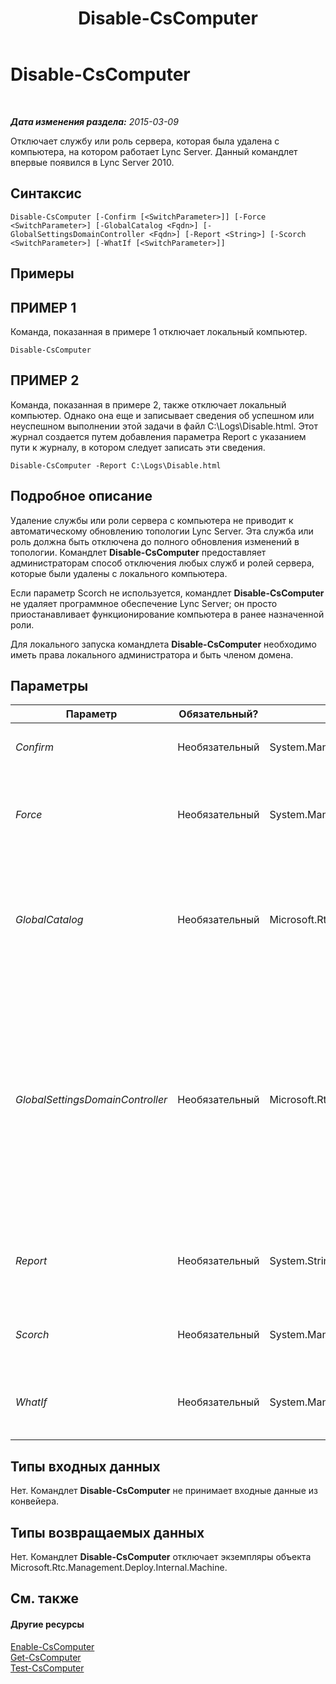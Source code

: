 ﻿---
title: Disable-CsComputer
TOCTitle: Disable-CsComputer
ms:assetid: e64128f1-2b53-4569-bf37-90cbbba01b36
ms:mtpsurl: https://technet.microsoft.com/ru-ru/library/Gg399023(v=OCS.15)
ms:contentKeyID: 49311493
ms.date: 05/19/2016
mtps_version: v=OCS.15
ms.translationtype: HT
---

# Disable-CsComputer

 

_**Дата изменения раздела:** 2015-03-09_

Отключает службу или роль сервера, которая была удалена с компьютера, на котором работает Lync Server. Данный командлет впервые появился в Lync Server 2010.

## Синтаксис

    Disable-CsComputer [-Confirm [<SwitchParameter>]] [-Force <SwitchParameter>] [-GlobalCatalog <Fqdn>] [-GlobalSettingsDomainController <Fqdn>] [-Report <String>] [-Scorch <SwitchParameter>] [-WhatIf [<SwitchParameter>]]

## Примеры

## ПРИМЕР 1

Команда, показанная в примере 1 отключает локальный компьютер.

    Disable-CsComputer 

## ПРИМЕР 2

Команда, показанная в примере 2, также отключает локальный компьютер. Однако она еще и записывает сведения об успешном или неуспешном выполнении этой задачи в файл C:\\Logs\\Disable.html. Этот журнал создается путем добавления параметра Report с указанием пути к журналу, в котором следует записать эти сведения.

    Disable-CsComputer -Report C:\Logs\Disable.html

## Подробное описание

Удаление службы или роли сервера с компьютера не приводит к автоматическому обновлению топологии Lync Server. Эта служба или роль должна быть отключена до полного обновления изменений в топологии. Командлет **Disable-CsComputer** предоставляет администраторам способ отключения любых служб и ролей сервера, которые были удалены с локального компьютера.

Если параметр Scorch не используется, командлет **Disable-CsComputer** не удаляет программное обеспечение Lync Server; он просто приостанавливает функционирование компьютера в ранее назначенной роли.

Для локального запуска командлета **Disable-CsComputer** необходимо иметь права локального администратора и быть членом домена.

## Параметры


<table>
<colgroup>
<col style="width: 25%" />
<col style="width: 25%" />
<col style="width: 25%" />
<col style="width: 25%" />
</colgroup>
<thead>
<tr class="header">
<th>Параметр</th>
<th>Обязательный?</th>
<th>Тип</th>
<th>Описание</th>
</tr>
</thead>
<tbody>
<tr class="odd">
<td><p><em>Confirm</em></p></td>
<td><p>Необязательный</p></td>
<td><p>System.Management.Automation.SwitchParameter</p></td>
<td><p>Запрашивает подтверждение перед выполнением команды.</p></td>
</tr>
<tr class="even">
<td><p><em>Force</em></p></td>
<td><p>Необязательный</p></td>
<td><p>System.Management.Automation.SwitchParameter</p></td>
<td><p>Подавляет отображение любых сообщений о некритических ошибках, которые могут возникать при выполнении этой команды.</p></td>
</tr>
<tr class="odd">
<td><p><em>GlobalCatalog</em></p></td>
<td><p>Необязательный</p></td>
<td><p>Microsoft.Rtc.Management.Deploy.Fqdn</p></td>
<td><p>Полное доменное имя сервера глобального каталога в домене. Этот параметр не требуется, если командлет <strong>Disable-CsComputer</strong> запускается на компьютере с учетной записью в вашем домене.</p></td>
</tr>
<tr class="even">
<td><p><em>GlobalSettingsDomainController</em></p></td>
<td><p>Необязательный</p></td>
<td><p>Microsoft.Rtc.Management.Deploy.Fqdn</p></td>
<td><p>Полное доменное имя (FQDN) контроллера домена, на котором хранятся глобальные параметры. Если глобальные параметры хранятся в контейнере System в доменных службах Доменные службы Active Directory, этот параметр должен указывать на корневой контроллер домена. Если глобальные параметры хранятся в контейнере Configuration, можно использовать любой контроллер домена, а также не указывать данный параметр.</p></td>
</tr>
<tr class="odd">
<td><p><em>Report</em></p></td>
<td><p>Необязательный</p></td>
<td><p>System.String</p></td>
<td><p>Позволяет указать путь для журнала, создаваемого при запуске командлета. Например: -Report &quot;C:\Logs\DisableComputer.html&quot;</p></td>
</tr>
<tr class="even">
<td><p><em>Scorch</em></p></td>
<td><p>Необязательный</p></td>
<td><p>System.Management.Automation.SwitchParameter</p></td>
<td><p>Удаляет все роли сервера и службы Lync Server с локального компьютера.</p></td>
</tr>
<tr class="odd">
<td><p><em>WhatIf</em></p></td>
<td><p>Необязательный</p></td>
<td><p>System.Management.Automation.SwitchParameter</p></td>
<td><p>Описывает, что произойдет при выполнении команды без реального выполнения команды.</p></td>
</tr>
</tbody>
</table>


## Типы входных данных

Нет. Командлет **Disable-CsComputer** не принимает входные данные из конвейера.

## Типы возвращаемых данных

Нет. Командлет **Disable-CsComputer** отключает экземпляры объекта Microsoft.Rtc.Management.Deploy.Internal.Machine.

## См. также

#### Другие ресурсы

[Enable-CsComputer](enable-cscomputer.md)  
[Get-CsComputer](get-cscomputer.md)  
[Test-CsComputer](test-cscomputer.md)

